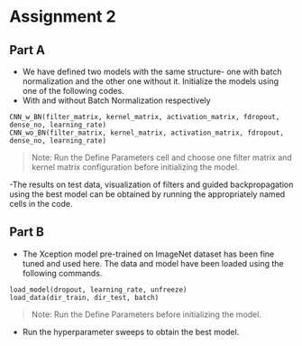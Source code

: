 # Assignment 2
## Part A
- We have defined two models with the same structure- one with batch normalization and the other one without it. Initialize the models using one of the following codes.
- With and without Batch Normalization respectively
```
CNN_w_BN(filter_matrix, kernel_matrix, activation_matrix, fdropout, dense_no, learning_rate)
CNN_wo_BN(filter_matrix, kernel_matrix, activation_matrix, fdropout, dense_no, learning_rate)
```
> Note: Run the Define Parameters cell and choose one filter matrix and kernel matrix  configuration before initializing the model.

-The results on test data, visualization of filters and guided backpropagation using the best model can be obtained by running the appropriately named cells in the code.

## Part B
- The Xception model pre-trained on ImageNet dataset has been fine tuned and used here. The data and model have been loaded using the following commands.
```
load_model(dropout, learning_rate, unfreeze)
load_data(dir_train, dir_test, batch)
```
> Note: Run the Define Parameters before initializing the model.
- Run the hyperparameter sweeps to obtain the best model.
